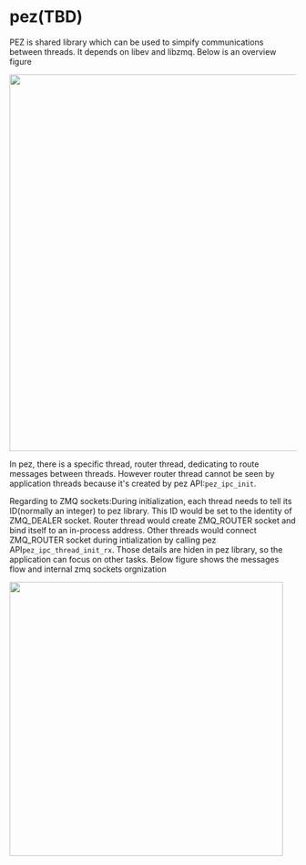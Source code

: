 # pez(TBD)

PEZ is shared library which can be used to simpify communications between threads. It depends on libev and libzmq. Below is an overview figure

<img src="https://github.com/showalski/pez/blob/master/pics/pez%20overview.png" width="660">

In pez, there is a specific thread, router thread, dedicating to route messages between threads. However router thread cannot be seen by application threads because it's created by pez API:`pez_ipc_init`. 

Regarding to ZMQ sockets:During initialization, each thread needs to tell its ID(normally an integer) to pez library. This ID would be set to the identity of ZMQ_DEALER socket. Router thread would create ZMQ_ROUTER socket and bind itself to an in-process address. Other threads would connect ZMQ_ROUTER socket during intialization by calling pez API`pez_ipc_thread_init_rx`. Those details are hiden in pez library, so the application can focus on other tasks. Below figure shows the messages flow and internal zmq sockets orgnization

<img src="https://github.com/showalski/pez/blob/master/pics/pez%20internal%20zmq%20sockets.png" align="left" width="480">
